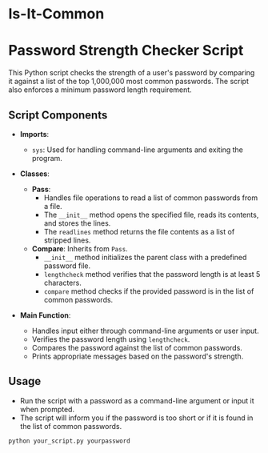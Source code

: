 # Is-It-Common

# Password Strength Checker Script

This Python script checks the strength of a user's password by comparing it against a list of the top 1,000,000 most common passwords. The script also enforces a minimum password length requirement.

## Script Components

- **Imports**:
  - `sys`: Used for handling command-line arguments and exiting the program.

- **Classes**:
  - **Pass**: 
    - Handles file operations to read a list of common passwords from a file.
    - The `__init__` method opens the specified file, reads its contents, and stores the lines.
    - The `readlines` method returns the file contents as a list of stripped lines.
  - **Compare**: Inherits from `Pass`.
    - `__init__` method initializes the parent class with a predefined password file.
    - `lengthcheck` method verifies that the password length is at least 5 characters.
    - `compare` method checks if the provided password is in the list of common passwords.

- **Main Function**:
  - Handles input either through command-line arguments or user input.
  - Verifies the password length using `lengthcheck`.
  - Compares the password against the list of common passwords.
  - Prints appropriate messages based on the password's strength.

## Usage

- Run the script with a password as a command-line argument or input it when prompted.
- The script will inform you if the password is too short or if it is found in the list of common passwords.


```bash
python your_script.py yourpassword

```
